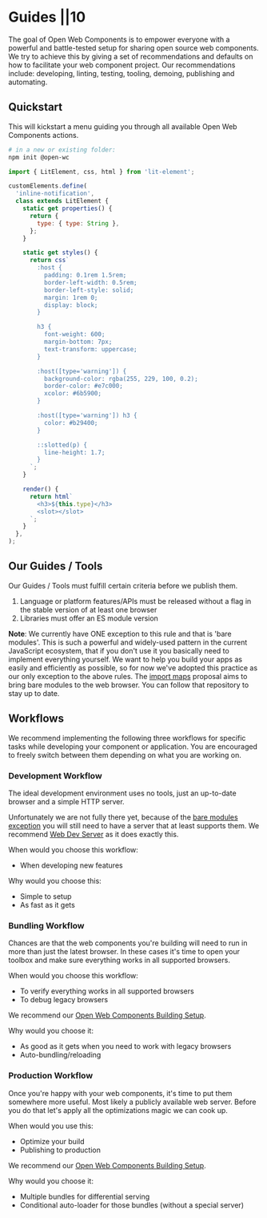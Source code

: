 # Guides ||10

The goal of Open Web Components is to empower everyone with a powerful and battle-tested setup for sharing open source web components. We try to achieve this by giving a set of recommendations and defaults on how to facilitate your web component project. Our recommendations include: developing, linting, testing, tooling, demoing, publishing and automating.

## Quickstart

This will kickstart a menu guiding you through all available Open Web Components actions.

```bash
# in a new or existing folder:
npm init @open-wc
```

```js script
import { LitElement, css, html } from 'lit-element';

customElements.define(
  'inline-notification',
  class extends LitElement {
    static get properties() {
      return {
        type: { type: String },
      };
    }

    static get styles() {
      return css`
        :host {
          padding: 0.1rem 1.5rem;
          border-left-width: 0.5rem;
          border-left-style: solid;
          margin: 1rem 0;
          display: block;
        }

        h3 {
          font-weight: 600;
          margin-bottom: 7px;
          text-transform: uppercase;
        }

        :host([type='warning']) {
          background-color: rgba(255, 229, 100, 0.2);
          border-color: #e7c000;
          xcolor: #6b5900;
        }

        :host([type='warning']) h3 {
          color: #b29400;
        }

        ::slotted(p) {
          line-height: 1.7;
        }
      `;
    }

    render() {
      return html`
        <h3>${this.type}</h3>
        <slot></slot>
      `;
    }
  },
);
```

## Our Guides / Tools

Our Guides / Tools must fulfill certain criteria before we publish them.

1. Language or platform features/APIs must be released without a flag in the stable version of at least one browser
1. Libraries must offer an ES module version

**Note**: <a id="bare-specifiers"></a>We currently have ONE exception to this rule and that is 'bare modules'.
This is such a powerful and widely-used pattern in the current JavaScript ecosystem, that if you don't use it you basically need to implement everything yourself.
We want to help you build your apps as easily and efficiently as possible, so for now we've adopted this practice as our only exception to the above rules.
The [import maps](https://github.com/WICG/import-maps) proposal aims to bring bare modules to the web browser. You can follow that repository to stay up to date.

## Workflows

We recommend implementing the following three workflows for specific tasks while developing your component or application.
You are encouraged to freely switch between them depending on what you are working on.

### Development Workflow

The ideal development environment uses no tools, just an up-to-date browser and a simple HTTP server.

<inline-notification type="warning">

Unfortunately we are not fully there yet, because of the [bare modules exception](#bare-specifiers) you will still need to have a server that at least supports them.
We recommend [Web Dev Server](https://modern-web.dev/docs/dev-server/overview/) as it does exactly this.

</inline-notification>

When would you choose this workflow:

- When developing new features

Why would you choose this:

- Simple to setup
- As fast as it gets

### Bundling Workflow

Chances are that the web components you're building will need to run in more than just the latest browser.
In these cases it's time to open your toolbox and make sure everything works in all supported browsers.

When would you choose this workflow:

- To verify everything works in all supported browsers
- To debug legacy browsers

We recommend our [Open Web Components Building Setup](../docs/building/overview.md).

Why would you choose it:

- As good as it gets when you need to work with legacy browsers
- Auto-bundling/reloading

### Production Workflow

Once you're happy with your web components, it's time to put them somewhere more useful.
Most likely a publicly available web server.
Before you do that let's apply all the optimizations magic we can cook up.

When would you use this:

- Optimize your build
- Publishing to production

We recommend our [Open Web Components Building Setup](../docs/building/overview.md).

Why would you choose it:

- Multiple bundles for differential serving
- Conditional auto-loader for those bundles (without a special server)
